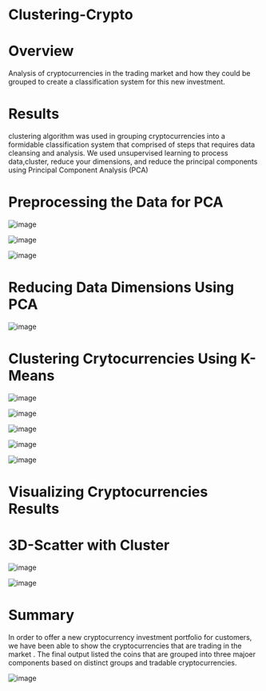 # Clustering-Crypto
# Overview
   Analysis of cryptocurrencies in  the trading market and how they could be grouped to create a classification 
   system for this new investment.
   
# Results
  clustering algorithm was used in grouping cryptocurrencies into a formidable classification system that comprised of steps that
  requires data cleansing and analysis. We used unsupervised learning  to process data,cluster,  reduce your dimensions, 
  and reduce the principal components using Principal Component Analysis (PCA)
  
# Preprocessing the Data for PCA

![image](https://user-images.githubusercontent.com/70987568/139556231-fa132e83-b774-4689-b514-eb7bdda56d65.png)

![image](https://user-images.githubusercontent.com/70987568/139556240-16e44a68-3a47-44f9-875d-48e0c727d61a.png)

![image](https://user-images.githubusercontent.com/70987568/139556247-1cc88af3-47da-4581-8c74-e855b4c7ccfc.png)

# Reducing Data Dimensions Using PCA

![image](https://user-images.githubusercontent.com/70987568/139556267-25b91134-e0df-458d-9e14-c2f67c420438.png)

# Clustering Crytocurrencies Using K-Means

![image](https://user-images.githubusercontent.com/70987568/139556278-356b0d8b-70cc-4cdb-be62-d2f687797148.png)

![image](https://user-images.githubusercontent.com/70987568/139555564-4f3bab4d-0e42-4832-919a-3b37104e3507.png)

![image](https://user-images.githubusercontent.com/70987568/139555572-d1fa2e4c-5ec3-4553-af81-7720533d52bc.png)

![image](https://user-images.githubusercontent.com/70987568/139555682-182a62d3-79aa-4e81-b516-6ae607da4962.png)

![image](https://user-images.githubusercontent.com/70987568/139555578-7e4b0ac3-8d80-42f4-8c19-a884f6457b08.png)


# Visualizing Cryptocurrencies Results

# 3D-Scatter with Cluster
![image](https://user-images.githubusercontent.com/70987568/139560931-5e27ed54-0e5b-4242-8e4e-c2b9de42d6ef.png)

![image](https://user-images.githubusercontent.com/70987568/139555594-c675b0f7-2701-40ce-9870-a383abe634bb.png)




# Summary
  In order to offer  a new cryptocurrency investment portfolio for customers, we have been able to show 
  the cryptocurrencies that are trading in the market . The final output listed the coins that are grouped into 
  three majoer components based on  distinct groups and tradable cryptocurrencies.
  
  ![image](https://user-images.githubusercontent.com/70987568/139612080-e9a7e4bd-5cbc-4b5d-8d39-3fd08eee2283.png)

